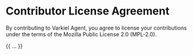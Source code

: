 <!-- SPDX-License-Identifier: MPL-2.0 -->

# Contributor License Agreement

By contributing to Varkiel Agent, you agree to license your contributions under the terms of the Mozilla Public License 2.0 (MPL-2.0).

{{ ... }}

